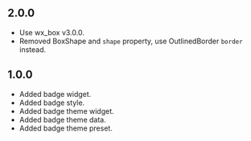 ## 2.0.0

* Use wx_box v3.0.0.
* Removed BoxShape and `shape` property, use OutlinedBorder `border` instead.

## 1.0.0

* Added badge widget.
* Added badge style.
* Added badge theme widget.
* Added badge theme data.
* Added badge theme preset.
